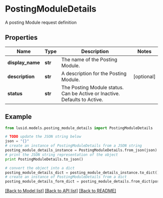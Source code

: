 # PostingModuleDetails

A posting Module request definition

## Properties
Name | Type | Description | Notes
------------ | ------------- | ------------- | -------------
**display_name** | **str** | The name of the Posting Module. | 
**description** | **str** | A description for the Posting Module. | [optional] 
**status** | **str** | The Posting Module status. Can be Active or Inactive. Defaults to Active. | 

## Example

```python
from lusid.models.posting_module_details import PostingModuleDetails

# TODO update the JSON string below
json = "{}"
# create an instance of PostingModuleDetails from a JSON string
posting_module_details_instance = PostingModuleDetails.from_json(json)
# print the JSON string representation of the object
print PostingModuleDetails.to_json()

# convert the object into a dict
posting_module_details_dict = posting_module_details_instance.to_dict()
# create an instance of PostingModuleDetails from a dict
posting_module_details_form_dict = posting_module_details.from_dict(posting_module_details_dict)
```
[[Back to Model list]](../README.md#documentation-for-models) [[Back to API list]](../README.md#documentation-for-api-endpoints) [[Back to README]](../README.md)


